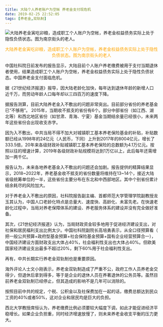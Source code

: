 ```yaml
---
title: 大陆个人养老账户为空帐 养老金支付现危机
date: 2019-02-25 22:52:05
tags: [养老金,双轨制]
---
```

![大陆养老金寅吃卯粮，造成职工个人账户为空帐，养老金权益债务实际上处于隐性负债状态。图为南京街头的老人。](https://i.loli.net/2019/02/25/5c740fa3c4145.jpg)
<center><font color=orange>大陆养老金寅吃卯粮，造成职工个人账户为空帐，养老金权益债务实际上处于隐性负债状态。图为南京街头的老人</font></center>

中国社科院日前发布的报告显示，大陆目前个人账户养老缴费被用于支付当期退休者使用，结果造成职工个人账户为空帐，养老金权益债务实际上处于隐性负债状态。中国养老金支付面临危机。

据《21世纪经济报道》报导，因大陆老龄化加快，每年达到退休年龄的新增人口近千万，而劳动年龄人口每年却以三四百万的速度下降。

据报告测算，目前大陆养老金入不敷出的问题非常突出。目前部分省份的养老基金已“不够用”。 2015年，当期收不抵支的省份有6个。部分中部省份（如江西、湖北等）和西北地区省份（如甘肃、青海、宁夏）基金当期结余量已经很小，未来两年这些省份会出现收支赤字。

因为入不敷出，中共当局不得不加大对城镇职工基本养老保险基金的补贴，补贴数额已经从1998年的24亿元（人民币，下同）上升到2017年的8004亿元，增长了333.5倍，20年来各级财政补贴城镇职工基本养老保险的总数额为4.1万亿元。按照以往的增速计算，2019年各级财政补贴规模将达到1万亿以上，此后每年还需增加一两千亿。

报告认为，未来各地养老基金入不敷出的问题还会加剧。报告提供的精算结果显示，2018~2022年，养老基金收不抵支的省份数量将维持在13~14个，接近大陆省级统筹单位的一半，这些省份主要分布在东北和中西部地区。其中个别省份累计结余耗尽的风险加大。

对于养老金入不敷出的原因，社科院报告副主编、首都师范大学管理学院副教授龙玉其认为，中国人口老龄化特点是总量大、速度快、高龄化、未富先老。在快速老龄化过程中，当局对养老保障体系的建设、养老服务体系的建设并没有完全做好准备。

其次，《21世纪经济报道》认为，当局财政资金较多地用于促进经济建设支出，对社保和居民福利支出比例太少。中国社科院副院长高培勇表示，从全口径预算看（ 把一般公共预算+政府型基金预算+社会保险基金预算+国有企业经营预算合一），中国经济建设方面财政支出大体占40%，社会福利性支出也大体占40%。但欧美国家经济建设支出最多不超过20%，剩下60%用于社会福利性支出。

再有，中共长期实行养老金双轨制也是重要原因。

海外评论人士文小刚表示，养老金双轨制造成了严重不公，政府工作人员养老金交得少，但退休后拿到得多，等于是企业的退休人员在养著退休的公务员等。虽然目前养老金双轨制已经停止，但其造成的影响不是几年可以消除的。

按照目前中共的规定，个税、公积金以及社保费加在一起的话，缴费总额达到民众工资的40%或者50%，这对企业和居民均是巨大的负担。

西北大学教授席恒认为，养老缴费比例必须要较大幅度下调，如此才能促进经济平稳增长。如果企业负担重，同时经济增速放慢了，则未来养老金收支平衡的压力更大。

